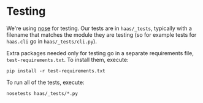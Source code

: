 # Testing

We're using [nose][1] for testing. Our tests are in `haas/_tests`,
typically with a filename that matches the module they are testing (so
for example tests for `haas.cli` go in `haas/_tests/cli.py`).

Extra packages needed only for testing go in a separate requirements
file, `test-requirements.txt`. To install them, execute:

    pip install -r test-requirements.txt

To run all of the tests, execute:

    nosetests haas/_tests/*.py

[1]: https://pypi.python.org/pypi/nose/1.3.3
